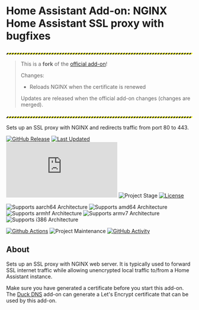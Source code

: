 # Home Assistant Add-on: NGINX Home Assistant SSL proxy with bugfixes

![Warning][warning_stripe]

> This is a **fork** of the [official add-on][official_addon]! 
>
> Changes:
>   - Reloads NGINX when the certificate is renewed
>
> Updates are released when the official add-on changes (changes are merged).

![Warning][warning_stripe]

Sets up an SSL proxy with NGINX and redirects traffic from port 80 to 443.

[![GitHub Release][releases-shield]][releases]
[![Last Updated][updated-shield]][updated]
![Reported Installations][installations-shield]
![Project Stage][project-stage-shield]
[![License][license-shield]][licence]

![Supports aarch64 Architecture][aarch64-shield]
![Supports amd64 Architecture][amd64-shield]
![Supports armhf Architecture][armhf-shield]
![Supports armv7 Architecture][armv7-shield]
![Supports i386 Architecture][i386-shield]

[![Github Actions][github-actions-shield]][github-actions]
![Project Maintenance][maintenance-shield]
[![GitHub Activity][commits-shield]][commits]

## About

Sets up an SSL proxy with NGINX web server. It is typically used to forward SSL
internet traffic while allowing unencrypted local traffic to/from a Home
Assistant instance.

Make sure you have generated a certificate before you start this add-on. The
[Duck DNS](https://github.com/home-assistant/addons/tree/master/duckdns) add-on
can generate a Let's Encrypt certificate that can be used by this add-on.

[aarch64-shield]: https://img.shields.io/badge/aarch64-yes-green.svg
[amd64-shield]: https://img.shields.io/badge/amd64-yes-green.svg
[armhf-shield]: https://img.shields.io/badge/armhf-yes-green.svg
[armv7-shield]: https://img.shields.io/badge/armv7-yes-green.svg
[i386-shield]: https://img.shields.io/badge/i386-yes-green.svg
[commits-shield]: https://img.shields.io/github/commit-activity/y/lmagyar/homeassistant-addon-nginx-proxy.svg
[commits]: https://github.com/lmagyar/homeassistant-addon-nginx-proxy/commits/master
[github-actions-shield]: https://github.com/lmagyar/homeassistant-addon-nginx-proxy/workflows/Publish/badge.svg
[github-actions]: https://github.com/lmagyar/homeassistant-addon-nginx-proxy/actions
[installations-shield]: https://img.shields.io/badge/dynamic/json?label=reported%20installations&query=$[%27fb76f677_nginx_proxy%27].total&url=https%3A%2F%2Fanalytics.home-assistant.io%2Faddons.json
[license-shield]: https://img.shields.io/github/license/lmagyar/homeassistant-addon-nginx-proxy.svg
[licence]: https://github.com/lmagyar/homeassistant-addon-nginx-proxy/blob/master/LICENSE
[maintenance-shield]: https://img.shields.io/maintenance/yes/2023.svg
[project-stage-shield]: https://img.shields.io/badge/project%20stage-production%20ready-green.svg
[releases-shield]: https://img.shields.io/github/tag/lmagyar/homeassistant-addon-nginx-proxy.svg?label=release
[releases]: https://github.com/lmagyar/homeassistant-addon-nginx-proxy/tags
[updated-shield]: https://img.shields.io/github/last-commit/lmagyar/homeassistant-addon-nginx-proxy/master?label=updated
[updated]: https://github.com/lmagyar/homeassistant-addon-nginx-proxy/commits/master
[warning_stripe]: https://github.com/lmagyar/homeassistant-addon-nginx-proxy/raw/master/images/warning_stripe_wide.png
[official_addon]: https://github.com/home-assistant/addons/tree/master/nginx_proxy
